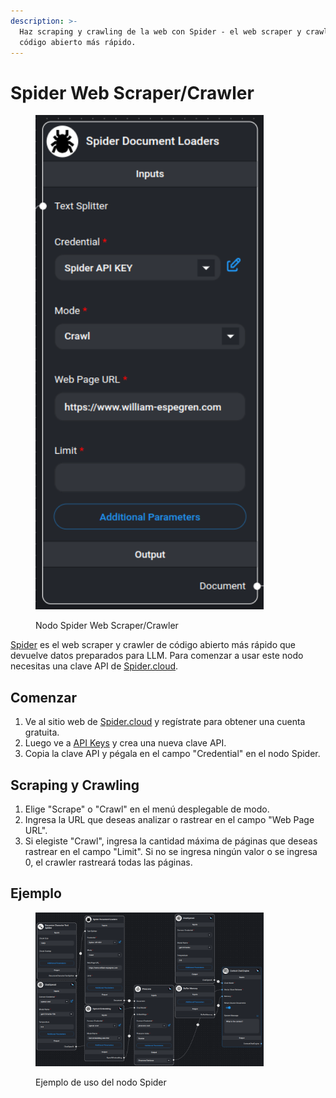 ```yaml
---
description: >-
  Haz scraping y crawling de la web con Spider - el web scraper y crawler de
  código abierto más rápido.
---
```


# Spider Web Scraper/Crawler

<figure><img src="../../../../.gitbook/assets/spider.png" alt="Nodo Spider" width="365"><figcaption><p>Nodo Spider Web Scraper/Crawler</p></figcaption></figure>

[Spider](https://spider.cloud/?ref=flowise) es el web scraper y crawler de código abierto más rápido que devuelve datos preparados para LLM. Para comenzar a usar este nodo necesitas una clave API de [Spider.cloud](https://spider.cloud/?ref=flowise).

## Comenzar

1. Ve al sitio web de [Spider.cloud](https://spider.cloud/?ref=flowise) y regístrate para obtener una cuenta gratuita.
2. Luego ve a [API Keys](https://spider.cloud/api-keys) y crea una nueva clave API.
3. Copia la clave API y pégala en el campo "Credential" en el nodo Spider.

## Scraping y Crawling

1. Elige "Scrape" o "Crawl" en el menú desplegable de modo.
2. Ingresa la URL que deseas analizar o rastrear en el campo "Web Page URL".
3. Si elegiste "Crawl", ingresa la cantidad máxima de páginas que deseas rastrear en el campo "Limit". Si no se ingresa ningún valor o se ingresa 0, el crawler rastreará todas las páginas.

## Ejemplo

<figure><img src="../../../../.gitbook/assets/spider_example_usage.png" alt="Ejemplo de uso del nodo spider" width="365"><figcaption><p>Ejemplo de uso del nodo Spider</p></figcaption></figure>

